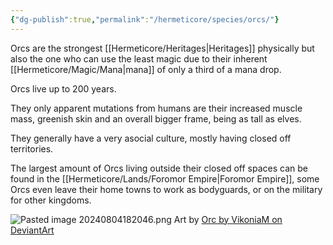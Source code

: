 ```yaml
---
{"dg-publish":true,"permalink":"/hermeticore/species/orcs/"}
---
```


Orcs are the strongest [[Hermeticore/Heritages\|Heritages]] physically but also the one who can use the least magic due to their inherent [[Hermeticore/Magic/Mana\|mana]] of only a third of a mana drop.

Orcs live up to 200 years.

They only apparent mutations from humans are their increased muscle mass, greenish skin and an overall bigger frame, being as tall as elves.

They generally have a very asocial culture, mostly having closed off territories.

The largest amount of Orcs living outside their closed off spaces can be found in the [[Hermeticore/Lands/Foromor Empire\|Foromor Empire]], some Orcs even leave their home towns to work as bodyguards, or on the military for other kingdoms.

![Pasted image 20240804182046.png](/img/user/images/Pasted%20image%2020240804182046.png)
Art by [Orc by VikoniaM on DeviantArt](https://www.deviantart.com/vikoniam/art/Orc-904005791)